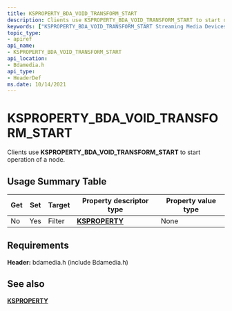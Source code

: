 ```yaml
---
title: KSPROPERTY_BDA_VOID_TRANSFORM_START
description: Clients use KSPROPERTY_BDA_VOID_TRANSFORM_START to start operation of a node.
keywords: ["KSPROPERTY_BDA_VOID_TRANSFORM_START Streaming Media Devices"]
topic_type:
- apiref
api_name:
- KSPROPERTY_BDA_VOID_TRANSFORM_START
api_location:
- Bdamedia.h
api_type:
- HeaderDef
ms.date: 10/14/2021
---
```


# KSPROPERTY_BDA_VOID_TRANSFORM_START

Clients use **KSPROPERTY_BDA_VOID_TRANSFORM_START** to start operation of a node.

## Usage Summary Table

| Get | Set | Target | Property descriptor type | Property value type |
|--|--|--|--|--|
| No | Yes | Filter | [**KSPROPERTY**](ksproperty-structure.md) | None |

## Requirements

**Header:** bdamedia.h (include Bdamedia.h)

## See also

[**KSPROPERTY**](ksproperty-structure.md)
